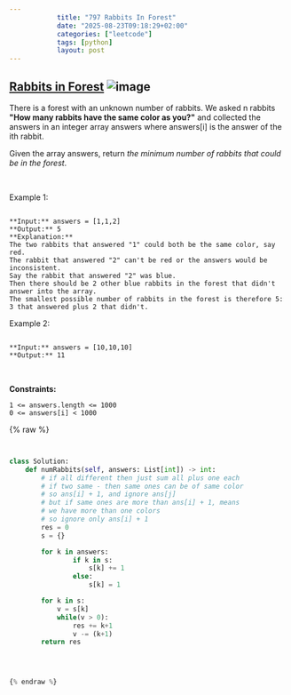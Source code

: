 ```yaml
---
            title: "797 Rabbits In Forest"
            date: "2025-08-23T09:18:29+02:00"
            categories: ["leetcode"]
            tags: [python]
            layout: post
---
```

            
## [Rabbits in Forest](https://leetcode.com/problems/rabbits-in-forest) ![image](https://img.shields.io/badge/Difficulty-Medium-orange)

There is a forest with an unknown number of rabbits. We asked n rabbits **"How many rabbits have the same color as you?"** and collected the answers in an integer array answers where answers[i] is the answer of the ith rabbit.

Given the array answers, return *the minimum number of rabbits that could be in the forest*.

 

Example 1:

```

**Input:** answers = [1,1,2]
**Output:** 5
**Explanation:**
The two rabbits that answered "1" could both be the same color, say red.
The rabbit that answered "2" can't be red or the answers would be inconsistent.
Say the rabbit that answered "2" was blue.
Then there should be 2 other blue rabbits in the forest that didn't answer into the array.
The smallest possible number of rabbits in the forest is therefore 5: 3 that answered plus 2 that didn't.

```

Example 2:

```

**Input:** answers = [10,10,10]
**Output:** 11

```

 

**Constraints:**

	1 <= answers.length <= 1000
	0 <= answers[i] < 1000

{% raw %}


```python


class Solution:
    def numRabbits(self, answers: List[int]) -> int:
        # if all different then just sum all plus one each
        # if two same - then same ones can be of same color 
        # so ans[i] + 1, and ignore ans[j] 
        # but if same ones are more than ans[i] + 1, means
        # we have more than one colors 
        # so ignore only ans[i] + 1
        res = 0
        s = {}

        for k in answers:
                if k in s:
                    s[k] += 1
                else:
                    s[k] = 1

        for k in s:
            v = s[k]
            while(v > 0):
                res += k+1
                v -= (k+1)
        return res

        


{% endraw %}
```
